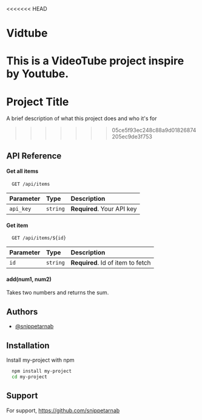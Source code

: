
<<<<<<< HEAD
# Vidtube

This is a VideoTube project inspire by Youtube.
=======
# Project Title

A brief description of what this project does and who it's for
>>>>>>> 05ce5f93ec248c88a9d01826874205ec9de3f753


## API Reference

#### Get all items

```http
  GET /api/items
```

| Parameter | Type     | Description                |
| :-------- | :------- | :------------------------- |
| `api_key` | `string` | **Required**. Your API key |

#### Get item

```http
  GET /api/items/${id}
```

| Parameter | Type     | Description                       |
| :-------- | :------- | :-------------------------------- |
| `id`      | `string` | **Required**. Id of item to fetch |

#### add(num1, num2)

Takes two numbers and returns the sum.


## Authors

- [@snippetarnab](https://github.com/snippetarnab)


## Installation

Install my-project with npm

```bash
  npm install my-project
  cd my-project
```
    
## Support

For support, https://github.com/snippetarnab

